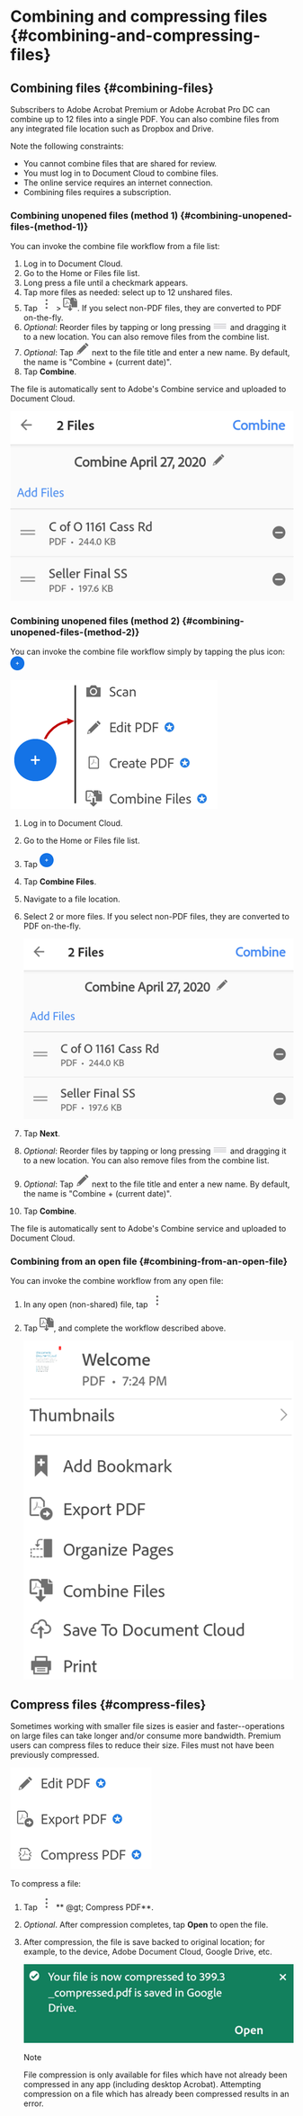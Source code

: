 
# Combining and compressing files {#combining-and-compressing-files}


## Combining files {#combining-files}

Subscribers to Adobe Acrobat Premium or Adobe Acrobat Pro DC  can combine up to 12 files into a single PDF. You can also combine files from any integrated file location such as Dropbox and Drive. 

Note the following constraints: 

* You cannot combine files that are shared for review. 
* You must log in to Document Cloud to combine files.
* The online service requires an internet connection. 
* Combining files requires a subscription. 


### Combining unopened files (method 1) {#combining-unopened-files-(method-1)}

You can invoke the combine file workflow from a file list: 

1. Log in to Document Cloud.
1. Go to the Home or Files file list.
1. Long press a file until a checkmark appears. 
1. Tap more files as needed: select up to 12 unshared files.
1. Tap ![image](./images/overflowicon.png) > ![image](./images/combineicon.png). If you select non-PDF files, they are converted to PDF on-the-fly. 
1. *Optional*: Reorder files by tapping or long pressing ![image](./images/reordericon.png) and dragging it to a new location. You can also remove files from the combine list.
1. *Optional*: Tap ![image](./images/pencilicon.png) next to the file title and enter a new name. By default, the name is "Combine + (current date)". 
1. Tap **Combine**.

The file is automatically sent to Adobe's Combine service and uploaded to Document Cloud. 

   ![image](./images/combinefiles1.png)


### Combining unopened files (method 2) {#combining-unopened-files-(method-2)}

You can invoke the combine file workflow simply by tapping the plus icon: ![image](./images/plusicon.png)


   ![image](./images/createmenu.png)


1. Log in to Document Cloud.
1. Go to the Home or Files file list.
1. Tap ![image](./images/plusicon.png)
1. Tap **Combine Files**.
1. Navigate to a file location. 
1. Select 2 or more files. If you select non-PDF files, they are converted to PDF on-the-fly. 

   ![image](./images/combinefiles1.png)

1. Tap **Next**.
1. *Optional*: Reorder files by tapping or long pressing ![image](./images/reordericon.png) and dragging it to a new location. You can also remove files from the combine list.
1. *Optional*: Tap ![image](./images/pencilicon.png) next to the file title and enter a new name. By default, the name is "Combine + (current date)". 
1. Tap **Combine**. 

The file is automatically sent to Adobe's Combine service and uploaded to Document Cloud. 


### Combining from an open file {#combining-from-an-open-file}


You can invoke the combine workflow from any open file: 

1. In any open (non-shared) file, tap ![image](./images/overflowicon.png) 
1. Tap ![image](./images/combineicon.png), and complete the workflow described above. 

   ![image](./images/fileoverflowmenu.png)


## Compress files {#compress-files}

Sometimes working with smaller file sizes is easier and faster--operations on large files can take longer and/or consume more bandwidth. Premium users can compress files to reduce their size. Files must not have been previously compressed. 

   ![image](./images/contextmenu1.png)

To compress a file: 

1. Tap ![image](./images/overflowicon.png)  ** @gt; Compress PDF**.
1. *Optional*. After compression completes, tap **Open** to open the file. 
1. After compression, the file is save backed to original location; for example, to the device, Adobe Document Cloud, Google Drive, etc. 

   ![image](./images/compressmsg2.png)

   >[!NOTE]
   >
   > File compression is only available for files which have not already been compressed in any app (including desktop Acrobat). Attempting compression on a file which has already been compressed results in an error. 


